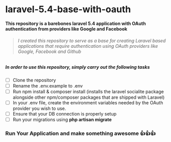 # laravel-5.4-base-with-oauth
**This repository is a barebones laravel 5.4 application with OAuth authentication from providers like 
Google and Facebook**

>###### I created this repository to serve as a base for creating Laravel based applications that require authentication using OAuth providers like Google, Facebook and Github

##### In order to use this repository, simply carry out the following tasks

 - [ ] Clone the repository
 - [ ] Rename the .env.example to .env
 - [ ] Run npm install & composer install (installs the laravel socialite package alongside other npm/composer packages that are shipped with Laravel)
 - [ ] In your .env file, create the environment variables needed by the OAuth provider you wish to use.
 - [ ] Ensure that your DB connection is properly setup
 - [ ] Run your migrations using **php artisan migrate**
    
### Run Your Application and make something awesome :thumbsup::thumbsup::thumbsup:


